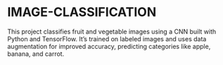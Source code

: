 # IMAGE-CLASSIFICATION
This project classifies fruit and vegetable images using a CNN built with Python and TensorFlow. It’s trained on labeled images and uses data augmentation for improved accuracy, predicting categories like apple, banana, and carrot.
